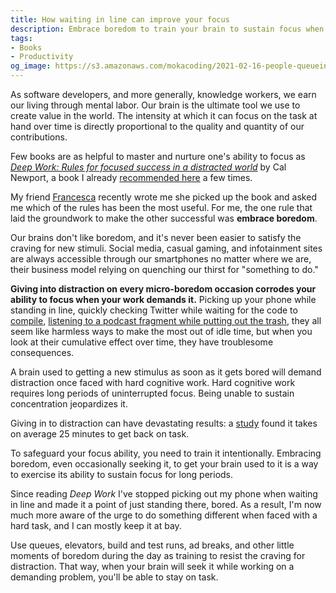 ```yaml
---
title: How waiting in line can improve your focus
description: Embrace boredom to train your brain to sustain focus when working on demanding tasks
tags:
- Books
- Productivity
og_image: https://s3.amazonaws.com/mokacoding/2021-02-16-people-queueing.jpg
---
```


As software developers, and more generally, knowledge workers, we earn our living through mental labor.
Our brain is the ultimate tool we use to create value in the world.
The intensity at which it can focus on the task at hand over time is directly proportional to the quality and quantity of our contributions.

Few books are as helpful to master and nurture one's ability to focus as [_Deep Work: Rules for focused success in a distracted world_](https://geni.us/FITEF) by Cal Newport, a book I already [recommended here](https://mokacoding.com/blog/top-10-productivity-books/) a few times.

My friend [Francesca](https://twitter.com/engfragui) recently wrote me she picked up the book and asked me which of the rules has been the most useful.
For me, the one rule that laid the groundwork to make the other successful was **embrace boredom**.

Our brains don't like boredom, and it's never been easier to satisfy the craving for new stimuli.
Social media, casual gaming, and infotainment sites are always accessible through our smartphones no matter where we are, their business model relying on quenching our thirst for "something to do."

**Giving into distraction on every micro-boredom occasion corrodes your ability to focus when your work demands it.**
Picking up your phone while standing in line, quickly checking Twitter while waiting for the code to [compile](https://xkcd.com/303/), [listening to a podcast fragment while putting out the trash](https://mokacoding.com/blog/podcast-addiction/), they all seem like harmless ways to make the most out of idle time, but when you look at their cumulative effect over time, they have troublesome consequences.

A brain used to getting a new stimulus as soon as it gets bored will demand distraction once faced with hard cognitive work.
Hard cognitive work requires long periods of uninterrupted focus.
Being unable to sustain concentration jeopardizes it.

Giving in to distraction can have devastating results: a [study](http://erichorvitz.com/CHI_2007_Iqbal_Horvitz.pdf) found it takes on average 25 minutes to get back on task.

To safeguard your focus ability, you need to train it intentionally.
Embracing boredom, even occasionally seeking it, to get your brain used to it is a way to exercise its ability to sustain focus for long periods.

Since reading _Deep Work_ I've stopped picking out my phone when waiting in line and made it a point of just standing there, bored.
As a result, I'm now much more aware of the urge to do something different when faced with a hard task, and I can mostly keep it at bay.

Use queues, elevators, build and test runs, ad breaks, and other little moments of boredom during the day as training to resist the craving for distraction.
That way, when your brain will seek it while working on a demanding problem, you'll be able to stay on task.
